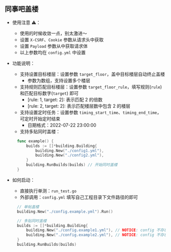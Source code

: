## 同事吧盖楼

- 使用注意 ⚠️：
  - 使用的时候收敛一点，别太激进～
  - 设置 `X-CSRF`、`Cookie` 参数从请求头中获取
  - 设置 `Payload` 参数从中获取请求体
  - 以上参数均在 `config.yml` 中设置


- 功能说明：
  - 支持设置目标楼层：设置参数 `target_floor`，盖中目标楼层自动终止盖楼
    - 参数为数组，支持设置多个楼层
  - 支持规则匹配目标楼层：设置参数 `target_floor_rule`，填写规则(`rule`) 和匹配目标数字(`target`) 即可
    - [rule: 1, target: 2]: 表示匹配 2 的倍数
    - [rule: 2, target: 2]: 表示匹配楼层数中包含 2 的楼层
  - 支持设置定时任务：设置参数 `timing_start_time`、`timing_end_time`，可定时开始定时结束
    - 日期格式：2022-07-22 23:00:00
  - 支持多贴同时盖楼：
  ```go
    func example() {
        builds := []*building.Building{
            building.New("./config1.yml"), 
            building.New("./config2.yml"),
        }
        building.RunBuilds(builds) // 开始同时盖楼
    }
  ```
  
- 如何启动：
  - 直接执行单测：`run_test.go`
  - 外部调用：`config.yml` 填写自己工程目录下文件路径的即可
  ```go
    // 单帖盖楼
    building.New("./config.example.yml").Run()
  
    // 多贴同时盖楼
    builds := []*building.Building{
        building.New("./config.example1.yml"), // NOTICE: config 不存在
        building.New("./config.example2.yml"), // NOTICE: config 不存在
    }
    building.RunBuilds(builds)
  ```